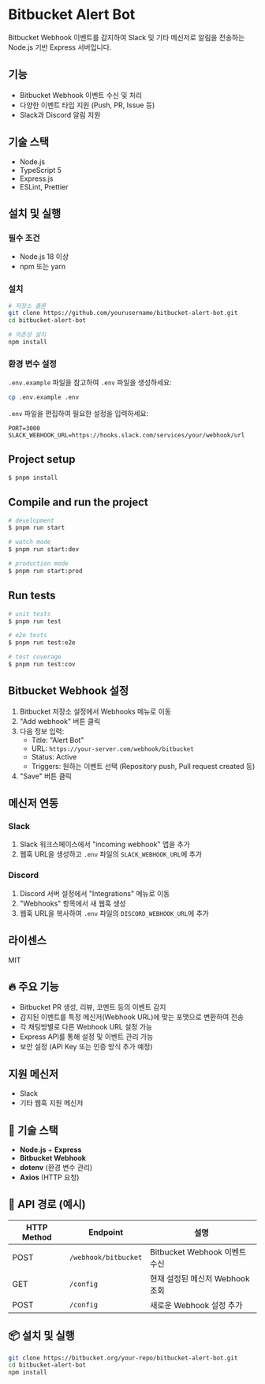 # Bitbucket Alert Bot

Bitbucket Webhook 이벤트를 감지하여 Slack 및 기타 메신저로 알림을 전송하는 Node.js 기반 Express 서버입니다.

## 기능

- Bitbucket Webhook 이벤트 수신 및 처리
- 다양한 이벤트 타입 지원 (Push, PR, Issue 등)
- Slack과 Discord 알림 지원

## 기술 스택

- Node.js
- TypeScript 5
- Express.js
- ESLint, Prettier

## 설치 및 실행

### 필수 조건

- Node.js 18 이상
- npm 또는 yarn

### 설치

```bash
# 저장소 클론
git clone https://github.com/yourusername/bitbucket-alert-bot.git
cd bitbucket-alert-bot

# 의존성 설치
npm install
```

### 환경 변수 설정

`.env.example` 파일을 참고하여 `.env` 파일을 생성하세요:

```bash
cp .env.example .env
```

`.env` 파일을 편집하여 필요한 설정을 입력하세요:

```env
PORT=3000
SLACK_WEBHOOK_URL=https://hooks.slack.com/services/your/webhook/url
```

## Project setup

```bash
$ pnpm install
```

## Compile and run the project

```bash
# development
$ pnpm run start

# watch mode
$ pnpm run start:dev

# production mode
$ pnpm run start:prod
```

## Run tests

```bash
# unit tests
$ pnpm run test

# e2e tests
$ pnpm run test:e2e

# test coverage
$ pnpm run test:cov
```

## Bitbucket Webhook 설정

1. Bitbucket 저장소 설정에서 Webhooks 메뉴로 이동
2. "Add webhook" 버튼 클릭
3. 다음 정보 입력:
   - Title: "Alert Bot"
   - URL: `https://your-server.com/webhook/bitbucket`
   - Status: Active
   - Triggers: 원하는 이벤트 선택 (Repository push, Pull request created 등)
4. "Save" 버튼 클릭

## 메신저 연동

### Slack

1. Slack 워크스페이스에서 "incoming webhook" 앱을 추가
2. 웹훅 URL을 생성하고 `.env` 파일의 `SLACK_WEBHOOK_URL`에 추가

### Discord

1. Discord 서버 설정에서 "Integrations" 메뉴로 이동
2. "Webhooks" 항목에서 새 웹훅 생성
3. 웹훅 URL을 복사하여 `.env` 파일의 `DISCORD_WEBHOOK_URL`에 추가

## 라이센스

MIT

## 🔥 주요 기능

- Bitbucket PR 생성, 리뷰, 코멘트 등의 이벤트 감지
- 감지된 이벤트를 특정 메신저(Webhook URL)에 맞는 포맷으로 변환하여 전송
- 각 채팅방별로 다른 Webhook URL 설정 가능
- Express API를 통해 설정 및 이벤트 관리 가능
- 보안 설정 (API Key 또는 인증 방식 추가 예정)

## 지원 메신저

- Slack
- 기타 웹훅 지원 메신저

## 🚀 기술 스택

- **Node.js** + **Express**
- **Bitbucket Webhook**
- **dotenv** (환경 변수 관리)
- **Axios** (HTTP 요청)

## 📌 API 경로 (예시)

| HTTP Method | Endpoint             | 설명                            |
| ----------- | -------------------- | ------------------------------- |
| POST        | `/webhook/bitbucket` | Bitbucket Webhook 이벤트 수신   |
| GET         | `/config`            | 현재 설정된 메신저 Webhook 조회 |
| POST        | `/config`            | 새로운 Webhook 설정 추가        |

## 📦 설치 및 실행

```sh
git clone https://bitbucket.org/your-repo/bitbucket-alert-bot.git
cd bitbucket-alert-bot
npm install
```
